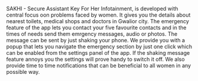 SAKHI - Secure Assistant Key For Her Infotainment, is developed with central focus oon problems faced by women. It gives you the details about nearest toilets, medical shops and doctors in Gwalior city. The emergency feature of the app lets you contact your five favourite contacts and in the times of needs send them emrgency messages, audio or photos. The message can be sent by just shaking your phone. We provide you with a popup that lets you navigate the emergency section by just one click which can be enabled from the settings panel of the app. If the shaking message feature annoys you the settings will prove handy to switch it off. We also provide time to time notifications that can be beneficial to all women in any possible way.
